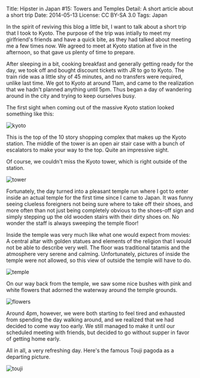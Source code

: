 Title:   Hipster in Japan #15: Towers and Temples
Detail:  A short article about a short trip
Date:    2014-05-13
License: CC BY-SA 3.0
Tags:    Japan

In the spirit of reviving this blog a little bit, I want to talk about a short
trip that I took to Kyoto. The purpose of the trip was intially to meet my
girlfriend's friends and have a quick bite, as they had talked about meeting me
a few times now. We agreed to meet at Kyoto station at five in the afternoon, so
that gave us plenty of time to prepare.

After sleeping in a bit, cooking breakfast and generally getting ready for the
day, we took off and bought discount tickets with JR to go to Kyoto. The train
ride was a little shy of 45 minutes, and no transfers were required, unlike last
time. We got to Kyoto at around 11am, and came to the realization that we hadn't
planned anything until 5pm. Thus began a day of wandering around in the city and
trying to keep ourselves busy.

The first sight when coming out of the massive Kyoto station looked something
like this:

![kyoto]


This is the top of the 10 story shopping complex that makes up the Kyoto
station. The middle of the tower is an open air stair case with a bunch of
escalators to make your way to the top. Quite an impressive sight.

Of course, we couldn't miss the Kyoto tower, which is right outside of the
station.

![tower]

Fortunately, the day turned into a pleasant temple run where I got to enter
inside an actual temple for the first time since I came to Japan. It was funny
seeing clueless foreigners not being sure where to take off their shoes, and
more often than not just being completely obvious to the shoes-off sign and
simply stepping up the old wooden stairs with their dirty shoes on. No wonder
the staff is always sweeping the temple floor!

Inside the temple was very much like what one would expect from movies: A
central altar with golden statues and elements of the religion that I would not
be able to describe very well. The floor was traditional tatamis and the
atmosphere very serene and calming. Unfortunately, pictures of inside the temple
were not allowed, so this view of outside the temple will have to do.

![temple]

On our way back from the temple, we saw some nice bushes with pink and white
flowers that adorned the waterway around the temple grounds.

![flowers]

Around 4pm, however, we were both starting to feel tired and exhausted from
spending the day walking around, and we realized that we had decided to come way
too early. We still managed to make it until our scheduled meeting with friends,
but decided to go without supper in favor of getting home early.

All in all, a very refreshing day. Here's the famous Touji pagoda as a departing
picture.

![touji]

[kyoto]: https://lh6.googleusercontent.com/zla_xzprMo2R7fAT0nda9CbwRph-HsjGpvQrGs7AF1c=w960-h720-no "Kyoto Station"
[tower]: https://lh4.googleusercontent.com/-Sdq2lh-dFIU/U3G33RduHYI/AAAAAAAABtk/9oAGB6-q9rc/w697-h929-no/10171861_724060607654219_6940835120552602332_n.jpg "Kyoto Tower Hotel"
[temple]: https://lh3.googleusercontent.com/-S_MDJDFjntk/U3G33cg75xI/AAAAAAAABtk/Cgxxe7MZaFE/w960-h720-no/15120_724060667654213_4999041592268048769_n.jpg "Temple"
[flowers]: https://lh4.googleusercontent.com/-AMEjFKyLlt8/U3G33bOQ6tI/AAAAAAAABtk/vVeTLTkPM5Y/w960-h720-no/10352760_724060690987544_6373729307263311143_n.jpg "Blooming Tsutsuji"
[touji]: https://lh6.googleusercontent.com/-4wF25bhnb5U/U3G33V6o5tI/AAAAAAAABtk/kuFxBjmKwX4/w697-h929-no/10337734_724060977654182_2895363809506696419_n.jpg "The Touji Pagoda"